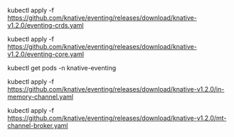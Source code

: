 kubectl apply -f https://github.com/knative/eventing/releases/download/knative-v1.2.0/eventing-crds.yaml

kubectl apply -f https://github.com/knative/eventing/releases/download/knative-v1.2.0/eventing-core.yaml


kubectl get pods -n knative-eventing


kubectl apply -f https://github.com/knative/eventing/releases/download/knative-v1.2.0/in-memory-channel.yaml


kubectl apply -f https://github.com/knative/eventing/releases/download/knative-v1.2.0/mt-channel-broker.yaml

